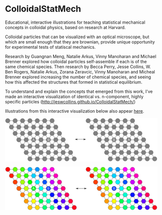 # ColloidalStatMech
Educational, interactive illustrations for teaching statistical mechanical concepts in colloidal physics, based on research at Harvard. 

Colloidal particles that can be visualized with an optical microscope, but which are small enough that they are brownian, provide unique opportunity for experimental tests of statiscal mechanics.

Research by Guangnan Meng, Natalie Arkus, Vinny Manoharan and Michael Brenner explored how colloidal particles self-assemble if each is of the same chemical species. Then research by Becca Perry, Jesse Collins, W. Ben Rogers, Natalie Arkus, Zorana Zeravcic, Vinny Manoharan and Micheal Brenner explored increasing the number of chemical species, and seeing how this affected the structures that formed in statistical equilibrium. 

To understand and explain the concepts that emerged from this work, I've made an interactive visualization of identical vs. n-component, highly specific particles (http://jeswcollins.github.io/ColloidalStatMech/)

Illustrations from this interactive visualization below also appear [here](http://dash.harvard.edu/handle/1/12274201).

![Identical Particles](images/ns.png)


![N-component, highly specific particles](images/s.png)
